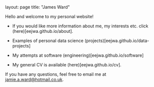 layout: page
title: "James Ward"

Hello and welcome to my personal website! 

- If you would like more information about me, my interests etc. click (here)[eejwa.github.io/about].

- Examples of personal data science (projects)[eejwa.github.io/data-projects]

- My attempts at software (engineering)[eejwa.github.io/software]

- My general CV is available (here)[eejwa.github.io/cv].  

If you have any questions, feel free to email me at jamie.a.ward@hotmail.co.uk.
